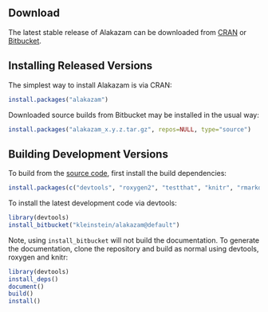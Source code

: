 Download
-------------------------------------------------------------------------------

The latest stable release of Alakazam can be downloaded from 
<a href="http://cran.rstudio.com/web/packages/alakazam" target="_blank">CRAN</a>
or <a href="https://bitbucket.org/kleinstein/alakazam/downloads" target="_blank">Bitbucket</a>.

Installing Released Versions
-------------------------------------------------------------------------------

The simplest way to install Alakazam is via CRAN:

```R
install.packages("alakazam")
```

Downloaded source builds from Bitbucket may be installed in the usual way:

```R
install.packages("alakazam_x.y.z.tar.gz", repos=NULL, type="source")
```

Building Development Versions
-------------------------------------------------------------------------------

To build from the [source code](http://bitbucket.org/kleinstein/alakazam),
first install the build dependencies:

```R
install.packages(c("devtools", "roxygen2", "testthat", "knitr", "rmarkdown", "Rcpp"))
```

To install the latest development code via devtools:

```R
library(devtools)
install_bitbucket("kleinstein/alakazam@default")
```

Note, using `install_bitbucket` will not build the documentation. To generate the 
documentation, clone the repository and build as normal using devtools, 
roxygen and knitr:

```R
library(devtools)
install_deps()
document()
build()
install()
```

